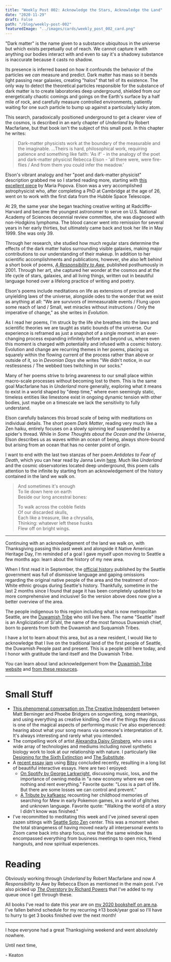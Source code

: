 ```yaml
---
title: "Weekly Post 002: Acknowledge the Stars, Acknowledge the Land"
date: "2020-11-29"
draft: False
path: "/blog/weekly-post-002"
featuredImage: "../images/cards/weekly_post_002_card.png"
---
```


"Dark matter" is the name given to a substance ubiquitous in the universe but which exists perpetually out of reach. We cannot capture it with anything our bodies interact with and even to say it's a shadowy substance is inaccurate because it casts no shadow. 

Its presence is inferred based on how it confounds the behavior of the particles we *can* measure and predict. Dark matter has mass so it bends light passing near galaxies, creating "halos" that tell of its existence. The only way to detect the theoretical particles responsible for the substance of dark matter is to create laboratories deep underground, shielded from our energetically chaotic comings and goings on the Earth's surface by a half mile of rock, and carefully measure controlled environments, patiently waiting for one such particle to bump up against a particularly lucky atom. 

This search, paradoxically positioned underground to get a clearer view of the cosmos, is described in an early chapter of *Underland* by Robert Macfarlane, but that book isn't the subject of this small post. In this chapter he writes: 

> Dark-matter physicists work at the boundary of the measurable and the imaginable. ...Theirs is hard, philosophical work, requiring patience and something like faith: 'As if' - in the analogy of the poet and dark-matter physicist Rebecca Elson - 'all there were, were fire-flies / And from them you could infer the meadow.'

Elson's vibrant analogy and her "poet and dark-matter physicist" description grabbed me so I started reading more, starting with [this excellent piece](https://www.brainpickings.org/2019/04/29/regina-spektor-reads-rebecca-elson/) by Maria Popova. Elson was a very accomplished astrophysicist who, after completing a PhD at Cambridge at the age of 26, went on to work with the first data from the Hubble Space Telescope. 

At 29, the same year she began teaching creative writing at Radcliffe-Harvard and became the youngest astronomer to serve on U.S. National Academy of Sciences decennial review committee, she was diagnosed with non-Hodgkins lymphoma. The blood cancer went into remission for several years in her early thirties, but ultimately came back and took her life in May 1999. She was only 39. 

Through her research, she studied how much regular stars determine the effects of the dark matter halos surrounding visible galaxies, making major contributions to our understanding of their makeup. In addition to her scientific accomplishments and publications, however, she also left behind a short book of poems, *[A Responsibility to Awe](https://www.goodreads.com/book/show/1912586.A_Responsibility_to_Awe)*, published posthumously in 2001. Through her art, she captured her wonder at the cosmos and at the life cycle of stars, galaxies, and all living things, written out in beautiful language honed over a lifelong practice of writing and poetry.

Elson's poems include meditations on life as extensions of precise and unyielding laws of the universe, alongside odes to the wonder that we exist as anything at all: "We are survivors of immeasurable events / Flung upon some reach of land / Small, wet miracles without instructions / Only the imperative of change," as she writes in *Evolution*. 

As I read her poems, I'm struck by the life she breathes into the laws and scientific theories we are taught as static bounds of the universe. Our experience is reframed as just a snapshot of a single moment in an ever-changing process expanding infinitely before and beyond us, where even this moment is charged with potentiality and infused with a cosmic history. Evolution and change are recurring themes in her poems, placing us squarely within the flowing current of the process rather than above or outside of it, so in *Devonian Days* she writes "We didn't notice, in our restlessness / The webbed toes twitching in our socks." 

Many of her poems strive to bring awareness to our small place within macro-scale processes without becoming lost to them. This is the same goal Macfarlane has in *Underland* more generally, exploring what it means to exist in a world shaped by "deep time," where even seemingly static, timeless entities like limestone exist in ongoing dynamic tension with other bodies, just maybe on a timescale we lack the sensitivity to fully understand. 

Elson carefully balances this broad scale of being with meditations on individual details. The short poem *Dark Matter*, reading very much like a Zen haiku, entirely focuses on a slowly spinning leaf suspended by a spider's thread. While in *Some Thoughts about the Ocean and the Universe*, Elson describes us as waves within an ocean of being, always shore-bound but arising from an ocean that has no center point of origin. 

I want to end with the last two stanzas of her poem *Antidotes to Fear of Death*, which you can hear read by Janna Levin [here](https://www.brainpickings.org/2020/04/10/antidotes-to-fear-of-death-rebecca-elson/). Much like *Underland* and the cosmic observatories located deep underground, this poem calls attention to the infinite by starting from an acknowledgement of the history contained in the land we walk on. 

> And sometimes it's enough  
> To lie down here on earth   
> Beside our long ancestral bones:  
> 
> To walk across the cobble fields  
> Of our discarded skulls,  
> Each like a treasure, like a chrysalis,  
> Thinking: whatever left these husks  
> Flew off on bright wings.  

---

Continuing with an acknowledgement of the land we walk on, with Thanksgiving passing this past week and alongside it Native American Heritage Day, I'm reminded of a goal I gave myself upon moving to Seattle a few months ago: learn about the history of my new area. 

When I first read it in September, the [official history](https://www.seattle.gov/cityarchives/seattle-facts/brief-history-of-seattle) published by the Seattle government was full of dismissive language and gaping omissions regarding the original native people of the area and the treatment of non-White ethnic groups during Seattle's history. Thankfully, sometime in the last 2 months since I found that page it has been completely updated to be more comprehensive and inclusive! So the version above does now give a better overview of the area. 

The people indigenous to this region including what is now metropolitan Seattle, are the [Duwamish Tribe](https://www.duwamishtribe.org/) who still live here. The name "Seattle" itself is an Anglicization of Si'ahl, the name of the most famous Duwamish chief, born to parents from both the Duwamish and Suquamish Tribes. 

I have a lot to learn about this area, but as a new resident, I would like to acknowledge that I live on the traditional land of the first people of Seattle, the Duwamish People past and present. This is a people still here today, and I honor with gratitude the land itself and the Duwamish Tribe.

You can learn about land acknowledgement from the [Duwamish Tribe website](https://www.duwamishtribe.org/) and [from these resources](https://www.realrentduwamish.org/land-acknowledgement.html). 

---

# Small Stuff

- [This phenomenal conversation on The Creative Independent](https://thecreativeindependent.com/people/matt-berninger-and-phoebe-bridgers-on-how-they-write-what-they-write/) between Matt Berninger and Phoebe Bridgers on songwriting, song meanings, and using everything as creative kindling. One of the things they discuss is one of the magical aspects of performing music I've also experienced: hearing about what your song means via someone's interpretation of it. It's always interesting and rarely what you intended.
- The compelling work of artist [Alexandra Daisy Ginsberg](https://www.daisyginsberg.com/), who uses a wide array of technologies and mediums including novel synthetic biology work to look at our relationship with nature. I particularly like [Designing for the Sixth Extinction](https://www.daisyginsberg.com/work/designing-for-the-sixth-extinction) and [The Substitute](https://www.daisyginsberg.com/work/the-substitute).
- A [recent essay jam](https://itch.io/jam/the-bitsy-essay-jam/entries) using [Bitsy](http://www.bitsy.org/) concluded recently, resulting in a long list of beautiful interactive essays. Here are two I enjoyed:
    - [On Spotify by George Larkwright](https://larkwrighter.itch.io/on-spotify), discussing music, loss, and the importance of owning media in "a new economy where we own nothing and rent everything." Favorite quote: "Loss is a part of life. But there are some losses we can control and prevent."
    - [A Tribute by kafkaesc](https://kafkaesc.itch.io/a-tribute) recounting her childhood memories of searching for Mew in early Pokemon games, in a world of glitches and unknown language. Favorite quote: "Walking the world of a story I didn't know was finished."
- I've recommitted to meditating this week and I've joined several open zazen sittings with [Seattle Soto Zen](https://seattlesotozen.org/) center. This was a moment when the total strangeness of having moved nearly all interpersonal events to Zoom came back into sharp focus, now that the same window has encompassed everything from business meetings to open mics, friend hangouts, and now spiritual experiences.  

# Reading

Obviously working through *Underland* by Robert Macfarlane and now *A Responsibility to Awe* by Rebecca Elson as mentioned in the main post. I've also picked up [*The Overstory* by Richard Powers](https://www.goodreads.com/book/show/40180098-the-overstory) that I've added to my queue once I get through these. 

All books I've read to date this year are on [my 2020 bookshelf on are.na](https://www.are.na/keaton-armentrout/2020-bookshelf). I've fallen behind schedule for my recurring ≥13 book/year goal so I'll have to hurry to get 3 books finished over the next month! 

---

I hope everyone had a great Thanksgiving weekend and went absolutely nowhere.

Until next time,

\- Keaton
